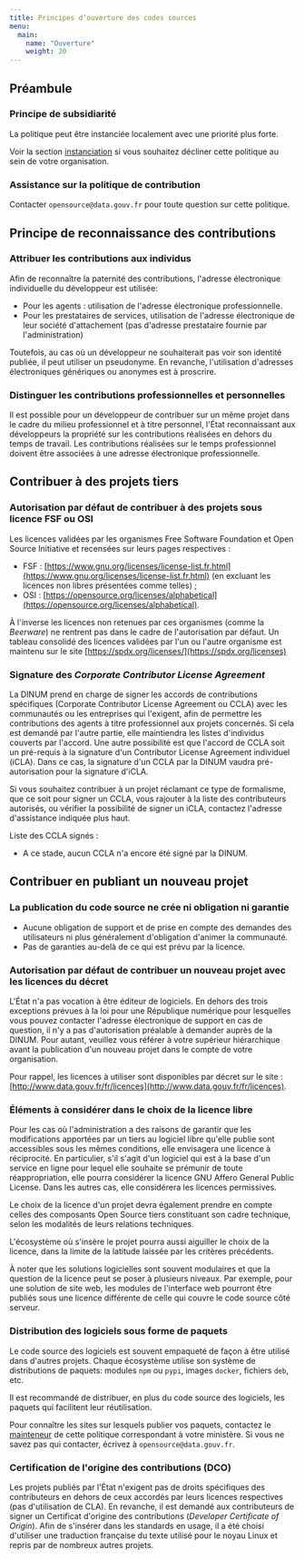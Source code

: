 ```yaml
---
title: Principes d’ouverture des codes sources
menu: 
  main:
    name: "Ouverture"
    weight: 20 
---
```


## Préambule

### Principe de subsidiarité

La politique peut être instanciée localement avec une priorité plus forte.

Voir la section [instanciation](Instanciation.md) si vous souhaitez décliner cette politique au sein de votre organisation.

### Assistance sur la politique de contribution

Contacter `opensource@data.gouv.fr` pour toute question sur cette politique.

## Principe de reconnaissance des contributions

### Attribuer les contributions aux individus

Afin de reconnaître la paternité des contributions, l'adresse électronique individuelle du développeur est utilisée:

 * Pour les agents : utilisation de l'adresse électronique professionnelle.
 * Pour les prestataires de services, utilisation de l'adresse électronique de leur société d'attachement (pas d'adresse prestataire fournie par l'administration)

Toutefois, au cas où un développeur ne souhaiterait pas voir son identité publiée, il peut utiliser un pseudonyme.  En revanche, l'utilisation d'adresses électroniques génériques ou anonymes est à proscrire.
 
### Distinguer les contributions professionnelles et personnelles

Il est possible pour un développeur de contribuer sur un même projet dans le cadre du milieu professionnel et à titre personnel, l'État reconnaissant aux développeurs la propriété sur les contributions réalisées en dehors du temps de travail. Les contributions réalisées sur le temps professionnel doivent être associées à une adresse électronique professionnelle.

## Contribuer à des projets tiers

### Autorisation par défaut de contribuer à des projets sous licence FSF ou OSI

Les licences validées par les organismes Free Software Foundation et Open Source Initiative et recensées sur leurs pages respectives :

 * FSF : [https://www.gnu.org/licenses/license-list.fr.html](https://www.gnu.org/licenses/license-list.fr.html) (en excluant les licences non libres présentées comme telles) ;
 * OSI : [https://opensource.org/licenses/alphabetical](https://opensource.org/licenses/alphabetical).

À l'inverse les licences non retenues par ces organismes (comme la *Beerware*) ne rentrent pas dans le cadre de l'autorisation par défaut. Un tableau consolidé des licences validées par l'un ou l'autre organisme est maintenu sur le site [https://spdx.org/licenses/](https://spdx.org/licenses)

### Signature des *Corporate Contributor License Agreement*

La DINUM prend en charge de signer les accords de contributions spécifiques (Corporate Contributor License Agreement ou CCLA) avec les communautés ou les entreprises qui l'exigent, afin de permettre les contributions des agents à titre professionnel aux projets concernés. Si cela est demandé par l'autre partie, elle maintiendra les listes d'individus couverts par l'accord. Une autre possibilité est que l'accord de CCLA soit un pré-requis à la signature d'un Contributor License Agreement individuel (iCLA). Dans ce cas, la signature d'un CCLA par la DINUM vaudra pré-autorisation pour la signature d'iCLA.

Si vous souhaitez contribuer à un projet réclamant ce type de formalisme, que ce soit pour signer un CCLA, vous rajouter à la liste des contributeurs autorisés, ou vérifier la possibilité de signer un iCLA, contactez l'adresse d'assistance indiquée plus haut.

Liste des CCLA signés :

 * A ce stade, aucun CCLA n'a encore été signé par la DINUM.

## Contribuer en publiant un nouveau projet

### La publication du code source ne crée ni obligation ni garantie

* Aucune obligation de support et de prise en compte des demandes des utilisateurs ni plus généralement d'obligation d'animer la communauté.
* Pas de garanties au-delà de ce qui est prévu par la licence.

### Autorisation par défaut de contribuer un nouveau projet avec les licences du décret

L'État n'a pas vocation à être éditeur de logiciels. En dehors des trois exceptions prévues à la loi pour une République numérique pour lesquelles vous pouvez contacter l'adresse électronique de support en cas de question, il n'y a pas d'autorisation préalable à demander auprès de la DINUM. Pour autant, veuillez vous référer à votre supérieur hiérarchique avant la publication d'un nouveau projet dans le compte de votre organisation.

Pour rappel, les licences à utiliser sont disponibles par décret sur le site : [http://www.data.gouv.fr/fr/licences](http://www.data.gouv.fr/fr/licences).

### Éléments à considérer dans le choix de la licence libre

Pour les cas où l'administration a des raisons de garantir que les modifications apportées par un tiers au logiciel libre qu'elle publie sont accessibles sous les mêmes conditions, elle envisagera une licence à réciprocité.  En particulier, s'il s'agit d'un logiciel qui est à la base d'un service en ligne pour lequel elle souhaite se prémunir de toute réappropriation, elle pourra considérer la licence GNU Affero General Public License.  Dans les autres cas, elle considérera les licences permissives.

Le choix de la licence d'un projet devra également prendre en compte celles des composants Open Source tiers constituant son cadre technique, selon les modalités de leurs relations techniques.

L'écosystème où s'insère le projet pourra aussi aiguiller le choix de la licence, dans la limite de la latitude laissée par les critères précédents.

À noter que les solutions logicielles sont souvent modulaires et que la question de la licence peut se poser à plusieurs niveaux.  Par exemple, pour une solution de site web, les modules de l'interface web pourront être publiés sous une licence différente de celle qui couvre le code source côté serveur.

### Distribution des logiciels sous forme de paquets

Le code source des logiciels est souvent empaqueté de façon à être utilisé dans d'autres projets.  Chaque écosystème utilise son système de distributions de paquets: modules `npm` ou `pypi`, images `docker`, fichiers `deb`, etc.

Il est recommandé de distribuer, en plus du code source des logiciels, les paquets qui facilitent leur réutilisation.

Pour connaître les sites sur lesquels publier vos paquets, contactez le [mainteneur](MAINTAINERS) de cette politique correspondant à votre ministère.  Si vous ne savez pas qui contacter, écrivez à `opensource@data.gouv.fr`.

### Certification de l'origine des contributions (DCO)

Les projets publiés par l'État n'exigent pas de droits spécifiques des contributeurs en dehors de ceux accordés par leurs licences respectives (pas d'utilisation de CLA). En revanche, il est demandé aux contributeurs de signer un Certificat d'origine des contributions (*Developer Certificate of Origin*). Afin de s'insérer dans les standards en usage, il a été choisi d'utiliser une traduction française du texte utilisé pour le noyau Linux et repris par de nombreux autres projets.
